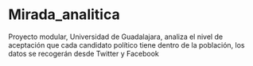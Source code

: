 # Mirada_analitica
Proyecto modular, Universidad de Guadalajara, analiza el nivel de aceptación que cada candidato político tiene dentro de la población, los datos se recogerán desde Twitter y Facebook

